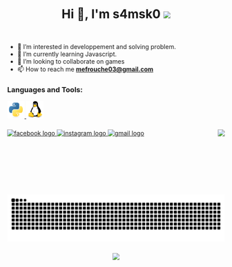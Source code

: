 <h1 align="center">Hi 🌱, I'm s4msk0  <img src="https://cdn.dribbble.com/users/141200/screenshots/14347341/media/15abc8076aa36537b08102e46c215d9c.gif"50"></h2></h1>
 <img src="" width="800
	 ">
<div>

- 👀 I’m interested in developpement and solving problem.
- 🌱 I’m currently learning Javascript.
- 👾 I’m looking to collaborate on games
- 📫 How to reach me **mefrouche03@gmail.com**




<h3 align="left">Languages and Tools:</h3>
<p align="left">
	<a href="https://www.python.org" target="_blank"> <img src="https://raw.githubusercontent.com/devicons/devicon/master/icons/python/python-original.svg" alt="python" width="40" height="40" /> </a>
	<a href="https://www.linux.org/" target="_blank"> <img src="https://raw.githubusercontent.com/devicons/devicon/master/icons/linux/linux-original.svg" alt="linux" width="40" height="40" /> </a>

</p>


<!---
s4msk0/s4msk0 is a ✨ special ✨ repository because its `README.md` (this file) appears on your GitHub profile.
You can click the Preview link to take a look at your changes.
--->


###

<img align="right" height="150" src="https://user-images.githubusercontent.com/74038190/212748842-9fcbad5b-6173-4175-8a61-521f3dbb7514.gif"  />

###

<div align="left">
  <a href="https://facebook.com/callmemeli0das/" target="_blank">
    <img src="https://img.shields.io/static/v1?message=Facebook&logo=facebook&label=&color=1877F2&logoColor=white&labelColor=&style=for-the-badge" height="35" alt="facebook logo"  />
  </a>
  <a href="https://www.instagram.com/zkoiii0910/" target="_blank">
    <img src="https://img.shields.io/static/v1?message=Instagram&logo=instagram&label=&color=E4405F&logoColor=white&labelColor=&style=for-the-badge" height="35" alt="instagram logo"  />
  </a>
  <a href="nguyenvietkhoi.work@gmail.com" target="_blank">
    <img src="https://img.shields.io/static/v1?message=Gmail&logo=gmail&label=&color=D14836&logoColor=white&labelColor=&style=for-the-badge" height="35" alt="gmail logo"  />
  </a>
</div>

###

<br clear="both">

<img src="https://raw.githubusercontent.com/meli0dasH4ck3r/meli0dasH4ck3r/output/snake.svg" alt="Snake animation" />

###

<div align="center">
  <img src="https://visitor-badge.laobi.icu/badge?page_id=meli0dasH4ck3r.meli0dasH4ck3r&"  />
</div>

###
